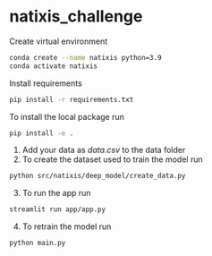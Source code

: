 # natixis_challenge

Create virtual environment
```bash
conda create --name natixis python=3.9
conda activate natixis
```

Install requirements
```bash
pip install -r requirements.txt
```

To install the local package run
```bash
pip install -e .
```

1. Add your data as *data.csv* to the data folder
2. To create the dataset used to train the model run
```bash
python src/natixis/deep_model/create_data.py
```
3. To run the app run
```bash
streamlit run app/app.py
```
4. To retrain the model run
```bash
python main.py
```
